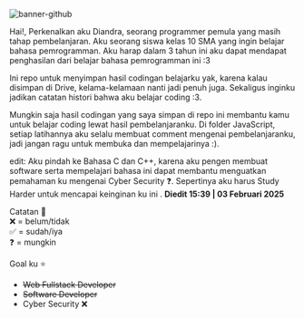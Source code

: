 ![banner-github](https://github.com/user-attachments/assets/fe1deb4e-badc-421a-b802-7de5cd5cfb31)

Hai!, Perkenalkan aku Diandra, seorang programmer pemula yang masih tahap pembelanjaran. Aku seorang siswa kelas 10 SMA yang ingin belajar bahasa pemrogramman. Aku harap dalam 3 tahun ini aku dapat mendapat penghasilan dari belajar bahasa pemrogramman ini :3

Ini repo untuk menyimpan hasil codingan belajarku yak, karena kalau disimpan di Drive, kelama-kelamaan nanti jadi penuh juga. Sekaligus inginku jadikan catatan histori bahwa aku belajar coding :3.

Mungkin saja hasil codingan yang saya simpan di repo ini membantu kamu untuk belajar coding lewat hasil pembelanjaranku.
Di folder JavaScript, setiap latihannya aku selalu membuat comment mengenai pembelanjaranku, jadi jangan ragu untuk membuka dan mempelajarinya :).

edit: Aku pindah ke Bahasa C dan C++, karena aku pengen membuat software serta mempelajari bahasa ini dapat membantu menguatkan pemahaman ku mengenai Cyber Security ❓. Sepertinya aku harus Study Harder untuk mencapai keinginan ku ini . <b>Diedit 15:39 | 03 Februari 2025</b>

Catatan 📝
<br>
❌ = belum/tidak
<br>
✅ = sudah/iya
<br>
❓ = mungkin

Goal ku ⭐
- <s>Web Fullstack Developer </s>
- <s>Software Developer</s>
- Cyber Security ❌
